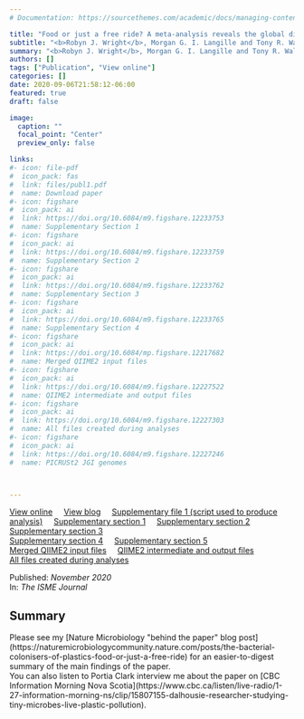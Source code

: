 ```yaml
---
# Documentation: https://sourcethemes.com/academic/docs/managing-content/

title: "Food or just a free ride? A meta-analysis reveals the global diversity of the Plastisphere"
subtitle: "<b>Robyn J. Wright</b>, Morgan G. I. Langille and Tony R. Walker"
summary: "<b>Robyn J. Wright</b>, Morgan G. I. Langille and Tony R. Walker (2020) _The ISME Journal_"
authors: []
tags: ["Publication", "View online"]
categories: []
date: 2020-09-06T21:58:12-06:00
featured: true
draft: false

image:
  caption: ""
  focal_point: "Center"
  preview_only: false

links: 
#- icon: file-pdf
#  icon_pack: fas
#  link: files/publ1.pdf
#  name: Download paper
#- icon: figshare
#  icon_pack: ai
#  link: https://doi.org/10.6084/m9.figshare.12233753 
#  name: Supplementary Section 1
#- icon: figshare
#  icon_pack: ai
#  link: https://doi.org/10.6084/m9.figshare.12233759 
#  name: Supplementary Section 2
#- icon: figshare
#  icon_pack: ai
#  link: https://doi.org/10.6084/m9.figshare.12233762 
#  name: Supplementary Section 3
#- icon: figshare
#  icon_pack: ai
#  link: https://doi.org/10.6084/m9.figshare.12233765
#  name: Supplementary Section 4
#- icon: figshare
#  icon_pack: ai
#  link: https://doi.org/10.6084/mp.figshare.12217682 
#  name: Merged QIIME2 input files
#- icon: figshare
#  icon_pack: ai
#  link: https://doi.org/10.6084/m9.figshare.12227522
#  name: QIIME2 intermediate and output files
#- icon: figshare
#  icon_pack: ai
#  link: https://doi.org/10.6084/m9.figshare.12227303
#  name: All files created during analyses
#- icon: figshare
#  icon_pack: ai
#  link: https://doi.org/10.6084/m9.figshare.12227246
#  name: PICRUSt2 JGI genomes



---
```

<i class="fas fa-binoculars"></i> [View online](https://www.nature.com/articles/s41396-020-00814-9)&nbsp;&nbsp;&nbsp;&nbsp;
<i class="fas fa-binoculars"></i> [View blog](https://naturemicrobiologycommunity.nature.com/posts/the-bacterial-colonisers-of-plastics-food-or-just-a-free-ride)&nbsp;&nbsp;&nbsp;&nbsp;
<i class="ai ai-figshare-square"></i> [Supplementary file 1 (script used to produce analysis)](https://doi.org/10.6084/m9.figshare.12923855)&nbsp;&nbsp;&nbsp;&nbsp;
<i class="ai ai-figshare-square"></i> [Supplementary section 1](https://doi.org/10.6084/m9.figshare.12233753)&nbsp;&nbsp;&nbsp;&nbsp;
<i class="ai ai-figshare-square"></i> [Supplementary section 2](https://doi.org/10.6084/m9.figshare.12915317)&nbsp;&nbsp;&nbsp;&nbsp;
<i class="ai ai-figshare-square"></i> [Supplementary section 3](https://doi.org/10.6084/m9.figshare.12233759)</br>
<i class="ai ai-figshare-square"></i> [Supplementary section 4](https://doi.org/10.6084/m9.figshare.12233762)&nbsp;&nbsp;&nbsp;&nbsp;
<i class="ai ai-figshare-square"></i> [Supplementary section 5](https://doi.org/10.6084/m9.figshare.12233765)</br>
<i class="ai ai-figshare-square"></i> [Merged QIIME2 input files](https://doi.org/10.6084/m9.figshare.12217682)&nbsp;&nbsp;&nbsp;&nbsp;
<i class="ai ai-figshare-square"></i> [QIIME2 intermediate and output files](https://doi.org/10.6084/m9.figshare.12227522)</br>
<i class="ai ai-figshare-square"></i> [All files created during analyses](https://doi.org/10.6084/m9.figshare.12227303)


Published: _November 2020_
</br>
In: _The ISME Journal_

<h2>Summary</h2>
Please see my [Nature Microbiology "behind the paper" blog post](https://naturemicrobiologycommunity.nature.com/posts/the-bacterial-colonisers-of-plastics-food-or-just-a-free-ride) for an easier-to-digest summary of the main findings of the paper.</br>
You can also listen to Portia Clark interview me about the paper on [CBC Information Morning Nova Scotia](https://www.cbc.ca/listen/live-radio/1-27-information-morning-ns/clip/15807155-dalhousie-researcher-studying-tiny-microbes-live-plastic-pollution).